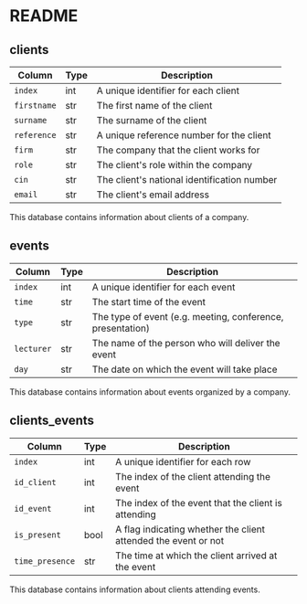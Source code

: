 # README

## clients

| Column     | Type | Description                                             |
|------------|------|---------------------------------------------------------|
| `index`    | int  | A unique identifier for each client                     |
| `firstname`| str  | The first name of the client                            |
| `surname`  | str  | The surname of the client                                |
| `reference`| str  | A unique reference number for the client                 |
| `firm`     | str  | The company that the client works for                    |
| `role`     | str  | The client's role within the company                     |
| `cin`      | str  | The client's national identification number              |
| `email`    | str  | The client's email address                               |

This database contains information about clients of a company.

## events

| Column     | Type | Description                                             |
|------------|------|---------------------------------------------------------|
| `index`    | int  | A unique identifier for each event                      |
| `time`     | str  | The start time of the event                              |
| `type`     | str  | The type of event (e.g. meeting, conference, presentation)|
| `lecturer` | str  | The name of the person who will deliver the event        |
| `day`      | str  | The date on which the event will take place              |

This database contains information about events organized by a company.

## clients_events

| Column         | Type  | Description                                                       |
|----------------|-------|-------------------------------------------------------------------|
| `index`        | int   | A unique identifier for each row                                   |
| `id_client`    | int   | The index of the client attending the event                        |
| `id_event`     | int   | The index of the event that the client is attending                 |
| `is_present`   | bool  | A flag indicating whether the client attended the event or not    |
| `time_presence`| str   | The time at which the client arrived at the event                   |

This database contains information about clients attending events.
